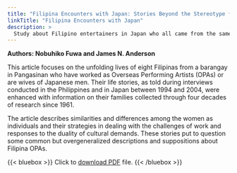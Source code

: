 ```yaml
---
title: "Filipina Encounters with Japan: Stories Beyond the Stereotype from a Pangasinan Barangay"
linkTitle: "Filipina Encounters with Japan"
description: >
  Study about Filipino entertainers in Japan who all came from the same village in the Philippines
---
```

**Authors: Nobuhiko Fuwa and James N. Anderson**

This article focuses on the unfolding lives of eight Filipinas from a barangay in Pangasinan who have worked as Overseas Performing Artists (OPAs) or are wives of Japanese men. Their life stories, as told during interviews conducted in the Philippines and in Japan between 1994 and 2004, were enhanced with information on their families collected through four decades of research since 1961.

The article describes similarities and differences among the women as individuals and their strategies in dealing with the challenges of work and responses to the duality of cultural demands. These stories put to question some common but overgeneralized descriptions and suppositions about Filipina OPAs.

{{< bluebox >}}
Click to [download PDF](https://timog.org/pdf/filipina-encounters-with-japan.pdf) file.
{{< /bluebox >}}

